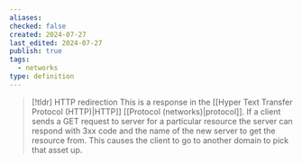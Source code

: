 ```yaml
---
aliases: 
checked: false
created: 2024-07-27
last_edited: 2024-07-27
publish: true
tags:
  - networks
type: definition
---
```

>[!tldr] HTTP redirection
>This is a response in the [[Hyper Text Transfer Protocol (HTTP)|HTTP]] [[Protocol (networks)|protocol]]. If a client sends a GET request to server for a particular resource the server can respond with 3xx code and the name of the new server to get the resource from. This causes the client to go to another domain to pick that asset up.


